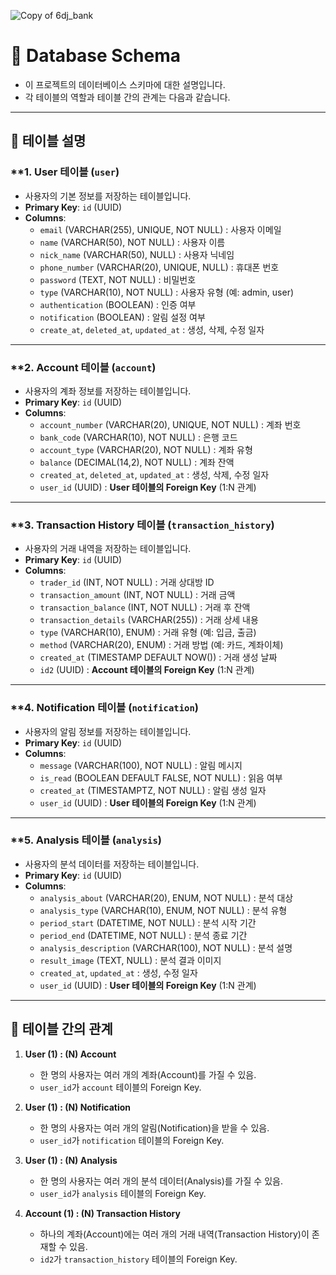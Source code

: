 ![Copy of 6dj_bank](https://github.com/user-attachments/assets/a4ed9409-4bd0-456e-9dba-1bb3d844bd63)

# 📌 Database Schema

* 이 프로젝트의 데이터베이스 스키마에 대한 설명입니다.
* 각 테이블의 역할과 테이블 간의 관계는 다음과 같습니다.

---

## 📂 테이블 설명

### **1. User 테이블 (`user`)
- 사용자의 기본 정보를 저장하는 테이블입니다.
- **Primary Key**: `id` (UUID)
- **Columns**:
  - `email` (VARCHAR(255), UNIQUE, NOT NULL) : 사용자 이메일
  - `name` (VARCHAR(50), NOT NULL) : 사용자 이름
  - `nick_name` (VARCHAR(50), NULL) : 사용자 닉네임
  - `phone_number` (VARCHAR(20), UNIQUE, NULL) : 휴대폰 번호
  - `password` (TEXT, NOT NULL) : 비밀번호
  - `type` (VARCHAR(10), NOT NULL) : 사용자 유형 (예: admin, user)
  - `authentication` (BOOLEAN) : 인증 여부
  - `notification` (BOOLEAN) : 알림 설정 여부
  - `create_at`, `deleted_at`, `updated_at` : 생성, 삭제, 수정 일자

---

### **2. Account 테이블 (`account`)
- 사용자의 계좌 정보를 저장하는 테이블입니다.
- **Primary Key**: `id` (UUID)
- **Columns**:
  - `account_number` (VARCHAR(20), UNIQUE, NOT NULL) : 계좌 번호
  - `bank_code` (VARCHAR(10), NOT NULL) : 은행 코드
  - `account_type` (VARCHAR(20), NOT NULL) : 계좌 유형
  - `balance` (DECIMAL(14,2), NOT NULL) : 계좌 잔액
  - `created_at`, `deleted_at`, `updated_at` : 생성, 삭제, 수정 일자
  - `user_id` (UUID) : **User 테이블의 Foreign Key** (1:N 관계)

---

### **3. Transaction History 테이블 (`transaction_history`)
- 사용자의 거래 내역을 저장하는 테이블입니다.
- **Primary Key**: `id` (UUID)
- **Columns**:
  - `trader_id` (INT, NOT NULL) : 거래 상대방 ID
  - `transaction_amount` (INT, NOT NULL) : 거래 금액
  - `transaction_balance` (INT, NOT NULL) : 거래 후 잔액
  - `transaction_details` (VARCHAR(255)) : 거래 상세 내용
  - `type` (VARCHAR(10), ENUM) : 거래 유형 (예: 입금, 출금)
  - `method` (VARCHAR(20), ENUM) : 거래 방법 (예: 카드, 계좌이체)
  - `created_at` (TIMESTAMP DEFAULT NOW()) : 거래 생성 날짜
  - `id2` (UUID) : **Account 테이블의 Foreign Key** (1:N 관계)

---

### **4. Notification 테이블 (`notification`)
- 사용자의 알림 정보를 저장하는 테이블입니다.
- **Primary Key**: `id` (UUID)
- **Columns**:
  - `message` (VARCHAR(100), NOT NULL) : 알림 메시지
  - `is_read` (BOOLEAN DEFAULT FALSE, NOT NULL) : 읽음 여부
  - `created_at` (TIMESTAMPTZ, NOT NULL) : 알림 생성 일자
  - `user_id` (UUID) : **User 테이블의 Foreign Key** (1:N 관계)

---

### **5. Analysis 테이블 (`analysis`)
- 사용자의 분석 데이터를 저장하는 테이블입니다.
- **Primary Key**: `id` (UUID)
- **Columns**:
  - `analysis_about` (VARCHAR(20), ENUM, NOT NULL) : 분석 대상
  - `analysis_type` (VARCHAR(10), ENUM, NOT NULL) : 분석 유형
  - `period_start` (DATETIME, NOT NULL) : 분석 시작 기간
  - `period_end` (DATETIME, NOT NULL) : 분석 종료 기간
  - `analysis_description` (VARCHAR(100), NOT NULL) : 분석 설명
  - `result_image` (TEXT, NULL) : 분석 결과 이미지
  - `created_at`, `updated_at` : 생성, 수정 일자
  - `user_id` (UUID) : **User 테이블의 Foreign Key** (1:N 관계)

---

## 🔗 테이블 간의 관계

1. **User (1) : (N) Account**  
   - 한 명의 사용자는 여러 개의 계좌(Account)를 가질 수 있음.  
   - `user_id`가 `account` 테이블의 Foreign Key.  

2. **User (1) : (N) Notification**  
   - 한 명의 사용자는 여러 개의 알림(Notification)을 받을 수 있음.  
   - `user_id`가 `notification` 테이블의 Foreign Key.  

3. **User (1) : (N) Analysis**  
   - 한 명의 사용자는 여러 개의 분석 데이터(Analysis)를 가질 수 있음.  
   - `user_id`가 `analysis` 테이블의 Foreign Key.  

4. **Account (1) : (N) Transaction History**  
   - 하나의 계좌(Account)에는 여러 개의 거래 내역(Transaction History)이 존재할 수 있음.  
   - `id2`가 `transaction_history` 테이블의 Foreign Key.  

